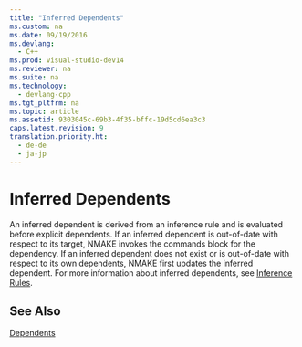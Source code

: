 ```yaml
---
title: "Inferred Dependents"
ms.custom: na
ms.date: 09/19/2016
ms.devlang: 
  - C++
ms.prod: visual-studio-dev14
ms.reviewer: na
ms.suite: na
ms.technology: 
  - devlang-cpp
ms.tgt_pltfrm: na
ms.topic: article
ms.assetid: 9303045c-69b3-4f35-bffc-19d5cd6ea3c3
caps.latest.revision: 9
translation.priority.ht: 
  - de-de
  - ja-jp
---
```

# Inferred Dependents
An inferred dependent is derived from an inference rule and is evaluated before explicit dependents. If an inferred dependent is out-of-date with respect to its target, NMAKE invokes the commands block for the dependency. If an inferred dependent does not exist or is out-of-date with respect to its own dependents, NMAKE first updates the inferred dependent. For more information about inferred dependents, see [Inference Rules](../vs140/Inference-Rules.md).  
  
## See Also  
 [Dependents](../vs140/Dependents.md)